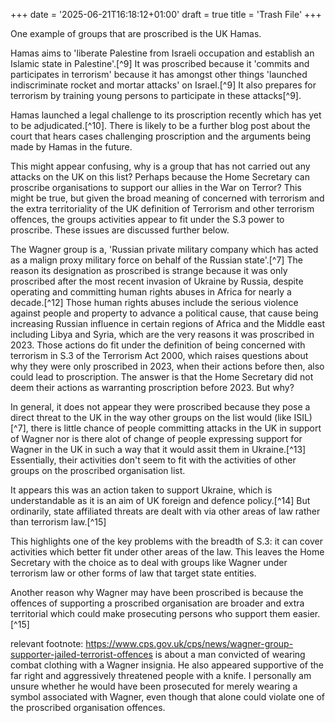 +++
date = '2025-06-21T16:18:12+01:00'
draft = true
title = 'Trash File'
+++

One example of groups that are proscribed is the UK Hamas. 

Hamas aims to 'liberate Palestine from Israeli occupation and establish an Islamic state in Palestine'.[^9] It was proscribed because it 'commits and participates in terrorism' because it has amongst other things 'launched indiscriminate rocket and mortar attacks' on Israel.[^9] It also prepares for terrorism by training young persons to participate in these attacks[^9]. 

Hamas launched a legal challenge to its proscription recently which has yet to be adjudicated.[^10]. There is likely to be a further blog post about the court that hears cases challenging proscription and the arguments being made by Hamas in the future.

This might appear confusing, why is a group that has not carried out any attacks on the UK on this list? Perhaps because the Home Secretary can proscribe organisations to support our allies in the War on Terror? This might be true, but given the broad meaning of concerned with terrorism and the extra territoriality of the UK definition of Terrorism and other terrorism offences, the groups activities appear to fit under the S.3 power to proscribe. These issues are discussed further below. 



The Wagner group is a, 'Russian private military company which has acted as a malign proxy military force on behalf of the Russian state'.[^7] The reason its designation as proscribed is strange because it was only proscribed after the most recent invasion of Ukraine by Russia, despite operating and committing human rights abuses in Africa for nearly a decade.[^12] Those human rights abuses include the serious violence against people and property to advance a political cause, that cause being increasing Russian influence in certain regions of Africa and the Middle east including Libya and Syria, which are the very reasons it was proscribed in 2023. Those actions do fit under the definition of being concerned with terrorism in S.3 of the Terrorism Act 2000, which raises questions about why they were only proscribed in 2023, when their actions before then, also could lead to proscription. The answer is that the Home Secretary did not deem their actions as warranting proscription before 2023. But why?  

In general, it does not appear they were proscribed because they pose a direct threat to the UK in the way other groups on the list would (like ISIL)[^7], there is little chance of people committing attacks in the UK in support of Wagner nor is there alot of change of people expressing support for Wagner in the UK in such a way that it would assit them in Ukraine.[^13] Essentially, their activities don't seem to fit with the activities of other groups on the proscribed organisation list. 

It appears this was an action taken to support Ukraine, which is understandable as it is an aim of UK foreign and defence policy.[^14] But ordinarily, state affiliated threats are dealt with via other areas of law rather than terrorism law.[^15] 

This highlights one of the key problems with the breadth of S.3: it can cover activities which better fit under other areas of the law. This leaves the Home Secretary with the choice as to deal with groups like Wagner under terrorism law or other forms of law that target state entities. 

Another reason why Wagner may have been proscribed is because the offences of supporting a proscribed organisation are broader and extra territorial which could make prosecuting persons who support them easier.[^15] 

relevant footnote: https://www.cps.gov.uk/cps/news/wagner-group-supporter-jailed-terrorist-offences is about a man convicted of wearing combat clothing with a Wagner insignia. He also appeared supportive of the far right and aggressively threatened people with a knife. I personally am unsure whether he would have been prosecuted for merely wearing a symbol associated with Wagner, even though that alone could violate one of the proscribed organisation offences. 
